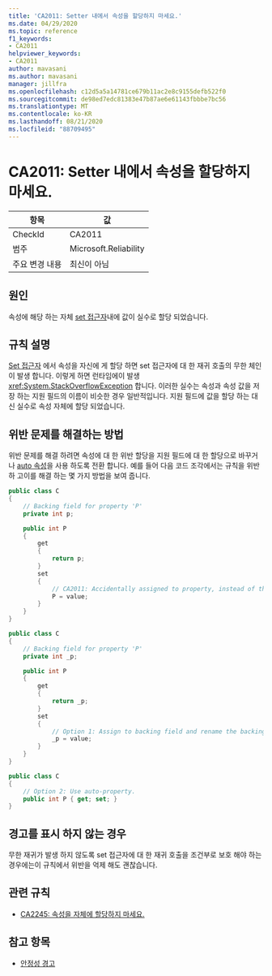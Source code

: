 ```yaml
---
title: 'CA2011: Setter 내에서 속성을 할당하지 마세요.'
ms.date: 04/29/2020
ms.topic: reference
f1_keywords:
- CA2011
helpviewer_keywords:
- CA2011
author: mavasani
ms.author: mavasani
manager: jillfra
ms.openlocfilehash: c12d5a5a14781ce679b11ac2e8c9155defb522f0
ms.sourcegitcommit: de98ed7edc81383e47b87ae6e61143fbbbe7bc56
ms.translationtype: MT
ms.contentlocale: ko-KR
ms.lasthandoff: 08/21/2020
ms.locfileid: "88709495"
---
```

# <a name="ca2011-do-not-assign-property-within-its-setter"></a>CA2011: Setter 내에서 속성을 할당하지 마세요.

|항목|값|
|-|-|
|CheckId|CA2011|
|범주|Microsoft.Reliability|
|주요 변경 내용|최신이 아님|

## <a name="cause"></a>원인

속성에 해당 하는 자체 [set 접근자](/dotnet/csharp/programming-guide/classes-and-structs/using-properties#the-set-accessor)내에 값이 실수로 할당 되었습니다.

## <a name="rule-description"></a>규칙 설명

[Set 접근자](/dotnet/csharp/programming-guide/classes-and-structs/using-properties#the-set-accessor) 에서 속성을 자신에 게 할당 하면 set 접근자에 대 한 재귀 호출의 무한 체인이 발생 합니다. 이렇게 하면 런타임에이 발생 <xref:System.StackOverflowException> 합니다. 이러한 실수는 속성과 속성 값을 저장 하는 지원 필드의 이름이 비슷한 경우 일반적입니다. 지원 필드에 값을 할당 하는 대신 실수로 속성 자체에 할당 되었습니다.

## <a name="how-to-fix-violations"></a>위반 문제를 해결하는 방법

위반 문제를 해결 하려면 속성에 대 한 위반 할당을 지원 필드에 대 한 할당으로 바꾸거나 [auto 속성](/dotnet/csharp/programming-guide/classes-and-structs/auto-implemented-properties)을 사용 하도록 전환 합니다. 예를 들어 다음 코드 조각에서는 규칙을 위반 하 고이를 해결 하는 몇 가지 방법을 보여 줍니다.

```csharp
public class C
{
    // Backing field for property 'P'
    private int p;

    public int P
    {
        get
        {
            return p;
        }
        set
        {
            // CA2011: Accidentally assigned to property, instead of the backing field.
            P = value;
        }
    }
}
```

```csharp
public class C
{
    // Backing field for property 'P'
    private int _p;

    public int P
    {
        get
        {
            return _p;
        }
        set
        {
            // Option 1: Assign to backing field and rename the backing field for clarity.
            _p = value;
        }
    }
}
```

```csharp
public class C
{
    // Option 2: Use auto-property.
    public int P { get; set; }
}
```

## <a name="when-to-suppress-warnings"></a>경고를 표시 하지 않는 경우

무한 재귀가 발생 하지 않도록 set 접근자에 대 한 재귀 호출을 조건부로 보호 해야 하는 경우에는이 규칙에서 위반을 억제 해도 괜찮습니다.

## <a name="related-rules"></a>관련 규칙

- [CA2245: 속성을 자체에 할당하지 마세요.](ca2245.md)

## <a name="see-also"></a>참고 항목

- [안정성 경고](reliability-warnings.md)
